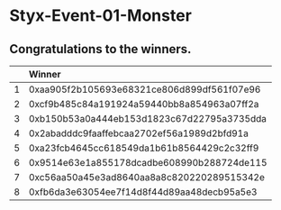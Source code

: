 # Styx-Event-01-Monster

## Congratulations to the winners.

|    | Winner                                     |
|---:|:-------------------------------------------|
|  1 | 0xaa905f2b105693e68321ce806d899df561f07e96 |
|  2 | 0xcf9b485c84a191924a59440bb8a854963a07ff2a |
|  3 | 0xb150b53a0a444eb153d1823c67d22795a3735dda |
|  4 | 0x2abadddc9faaffebcaa2702ef56a1989d2bfd91a |
|  5 | 0xa23fcb4645cc618549da1b61b8564429c2c32ff9 |
|  6 | 0x9514e63e1a855178dcadbe608990b288724de115 |
|  7 | 0xc56aa50a45e3ad8640aa8a8c820220289515342e |
|  8 | 0xfb6da3e63054ee7f14d8f44d89aa48decb95a5e3 |
